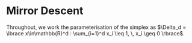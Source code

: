 # Mirror Descent

Throughout, we work the parameterisation of the simplex as $\Delta_d = \lbrace x\in\mathbb{R}^d : \sum_{i=1}^d x_i \leq 1, \, x_i \geq 0 \rbrace$.